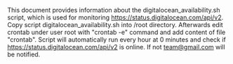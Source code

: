 This document provides information about the digitalocean_availability.sh script, which is used for monitoring https://status.digitalocean.com/api/v2. Copy script digitalocean_availability.sh into /root directory. Afterwards edit crontab under user root with "crontab -e" command and add content of file "crontab". Script will automatically run every hour at 0 minutes and check if https://status.digitalocean.com/api/v2 is online. If not team@gmail.com will be notified.
